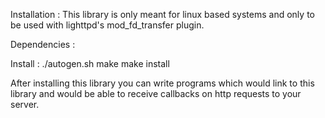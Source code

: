 Installation :
This library is only meant for linux based systems and only to be used with lighttpd's mod_fd_transfer plugin.

Dependencies :


Install :
./autogen.sh
make
make install

After installing this library you can write programs which would link to this library and would be able to receive callbacks on http requests to your server.
